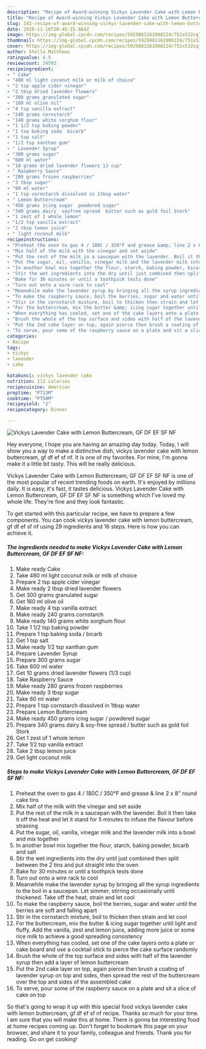 ```yaml
---
description: "Recipe of Award-winning Vickys Lavender Cake with Lemon Buttercream, GF DF EF SF NF"
title: "Recipe of Award-winning Vickys Lavender Cake with Lemon Buttercream, GF DF EF SF NF"
slug: 143-recipe-of-award-winning-vickys-lavender-cake-with-lemon-buttercream-gf-df-ef-sf-nf
date: 2020-11-16T20:45:15.864Z
image: https://img-global.cpcdn.com/recipes/5929081161908224/751x532cq70/vickys-lavender-cake-with-lemon-buttercream-gf-df-ef-sf-nf-recipe-main-photo.jpg
thumbnail: https://img-global.cpcdn.com/recipes/5929081161908224/751x532cq70/vickys-lavender-cake-with-lemon-buttercream-gf-df-ef-sf-nf-recipe-main-photo.jpg
cover: https://img-global.cpcdn.com/recipes/5929081161908224/751x532cq70/vickys-lavender-cake-with-lemon-buttercream-gf-df-ef-sf-nf-recipe-main-photo.jpg
author: Stella Matthews
ratingvalue: 4.5
reviewcount: 24593
recipeingredient:
- " Cake"
- "480 ml light coconut milk or milk of choice"
- "2 tsp apple cider vinegar"
- "2 tbsp dried lavender flowers"
- "300 grams granulated sugar"
- "160 ml olive oil"
- "4 tsp vanilla extract"
- "240 grams cornstarch"
- "140 grams white sorghum flour"
- "1 1/2 tsp baking powder"
- "1 tsp baking soda  bicarb"
- "1 tsp salt"
- "1/2 tsp xanthan gum"
- " Lavender Syrup"
- "300 grams sugar"
- "600 ml water"
- "10 grams dried lavender flowers 13 cup"
- " Raspberry Sauce"
- "280 grams frozen raspberries"
- "3 tbsp sugar"
- "60 ml water"
- "1 tsp cornstarch dissolved in 1tbsp water"
- " Lemon Buttercream"
- "450 grams icing sugar  powdered sugar"
- "340 grams dairy  soyfree spread  butter such as gold foil Stork"
- "1 zest of 1 whole lemon"
- "1/2 tsp vanilla extract"
- "2 tbsp lemon juice"
- " light coconut milk"
recipeinstructions:
- "Preheat the oven to gas 4 / 180C / 350°F and grease &amp; line 2 x 8&#34; round cake tins"
- "Mix half of the milk with the vinegar and set aside"
- "Put the rest of the milk in a saucepan with the lavender. Boil it then take it off the heat and let it stand for 5 minutes to infuse the flavour before straining"
- "Put the sugar, oil, vanilla, vinegar milk and the lavender milk into a bowl and mix together"
- "In another bowl mix together the flour, starch, baking powder, bicarb and salt"
- "Stir the wet ingredients into the dry until just combined then split between the 2 tins and put straight into the oven"
- "Bake for 30 minutes or until a toothpick tests done"
- "Turn out onto a wire rack to cool"
- "Meanwhile make the lavender syrup by bringing all the syrup ingredients to the boil in a saucepan. Let simmer, stirring occasionally until thickened. Take off the heat, strain and let cool"
- "To make the raspberry sauce, boil the berries, sugar and water until the berries are soft and falling apart"
- "Stir in the cornstarch mixture, boil to thicken then strain and let cool"
- "For the buttercream, mix the butter &amp; icing sugar together until light and fluffy. Add the vanilla, zest and lemon juice, adding more juice or some rice milk to achieve a good spreading consistency"
- "When everything has cooled, set one of the cake layers onto a plate or cake board and use a cocktail stick to pierce the cake surface randomly"
- "Brush the whole of the top surface and sides with half of the lavender syrup then add a layer of lemon buttercream"
- "Put the 2nd cake layer on top, again pierce then brush a coating of lavender syrup on top and sides, then spread the rest of the buttercream over the top and sides of the assembled cake"
- "To serve, pour some of the raspberry sauce on a plate and sit a slice of cake on top"
categories:
- Recipe
tags:
- vickys
- lavender
- cake

katakunci: vickys lavender cake 
nutrition: 113 calories
recipecuisine: American
preptime: "PT13M"
cooktime: "PT50M"
recipeyield: "2"
recipecategory: Dinner

---
```



![Vickys Lavender Cake with Lemon Buttercream, GF DF EF SF NF](https://img-global.cpcdn.com/recipes/5929081161908224/751x532cq70/vickys-lavender-cake-with-lemon-buttercream-gf-df-ef-sf-nf-recipe-main-photo.jpg)

Hey everyone, I hope you are having an amazing day today. Today, I will show you a way to make a distinctive dish, vickys lavender cake with lemon buttercream, gf df ef sf nf. It is one of my favorites. For mine, I'm gonna make it a little bit tasty. This will be really delicious.

Vickys Lavender Cake with Lemon Buttercream, GF DF EF SF NF is one of the most popular of recent trending foods on earth. It's enjoyed by millions daily. It is easy, it's fast, it tastes delicious. Vickys Lavender Cake with Lemon Buttercream, GF DF EF SF NF is something which I've loved my whole life. They're fine and they look fantastic.




To get started with this particular recipe, we have to prepare a few components. You can cook vickys lavender cake with lemon buttercream, gf df ef sf nf using 29 ingredients and 16 steps. Here is how you can achieve it.

<!--inarticleads1-->

##### The ingredients needed to make Vickys Lavender Cake with Lemon Buttercream, GF DF EF SF NF:

1. Make ready  Cake
1. Take 480 ml light coconut milk or milk of choice
1. Prepare 2 tsp apple cider vinegar
1. Make ready 2 tbsp dried lavender flowers
1. Get 300 grams granulated sugar
1. Get 160 ml olive oil
1. Make ready 4 tsp vanilla extract
1. Make ready 240 grams cornstarch
1. Make ready 140 grams white sorghum flour
1. Take 1 1/2 tsp baking powder
1. Prepare 1 tsp baking soda / bicarb
1. Get 1 tsp salt
1. Make ready 1/2 tsp xanthan gum
1. Prepare  Lavender Syrup
1. Prepare 300 grams sugar
1. Take 600 ml water
1. Get 10 grams dried lavender flowers (1/3 cup)
1. Take  Raspberry Sauce
1. Make ready 280 grams frozen raspberries
1. Make ready 3 tbsp sugar
1. Take 60 ml water
1. Prepare 1 tsp cornstarch dissolved in 1tbsp water
1. Prepare  Lemon Buttercream
1. Make ready 450 grams icing sugar / powdered sugar
1. Prepare 340 grams dairy &amp; soy-free spread / butter such as gold foil Stork
1. Get 1 zest of 1 whole lemon
1. Take 1/2 tsp vanilla extract
1. Take 2 tbsp lemon juice
1. Get  light coconut milk




<!--inarticleads2-->

##### Steps to make Vickys Lavender Cake with Lemon Buttercream, GF DF EF SF NF:

1. Preheat the oven to gas 4 / 180C / 350°F and grease &amp; line 2 x 8&#34; round cake tins
1. Mix half of the milk with the vinegar and set aside
1. Put the rest of the milk in a saucepan with the lavender. Boil it then take it off the heat and let it stand for 5 minutes to infuse the flavour before straining
1. Put the sugar, oil, vanilla, vinegar milk and the lavender milk into a bowl and mix together
1. In another bowl mix together the flour, starch, baking powder, bicarb and salt
1. Stir the wet ingredients into the dry until just combined then split between the 2 tins and put straight into the oven
1. Bake for 30 minutes or until a toothpick tests done
1. Turn out onto a wire rack to cool
1. Meanwhile make the lavender syrup by bringing all the syrup ingredients to the boil in a saucepan. Let simmer, stirring occasionally until thickened. Take off the heat, strain and let cool
1. To make the raspberry sauce, boil the berries, sugar and water until the berries are soft and falling apart
1. Stir in the cornstarch mixture, boil to thicken then strain and let cool
1. For the buttercream, mix the butter &amp; icing sugar together until light and fluffy. Add the vanilla, zest and lemon juice, adding more juice or some rice milk to achieve a good spreading consistency
1. When everything has cooled, set one of the cake layers onto a plate or cake board and use a cocktail stick to pierce the cake surface randomly
1. Brush the whole of the top surface and sides with half of the lavender syrup then add a layer of lemon buttercream
1. Put the 2nd cake layer on top, again pierce then brush a coating of lavender syrup on top and sides, then spread the rest of the buttercream over the top and sides of the assembled cake
1. To serve, pour some of the raspberry sauce on a plate and sit a slice of cake on top




So that's going to wrap it up with this special food vickys lavender cake with lemon buttercream, gf df ef sf nf recipe. Thanks so much for your time. I am sure that you will make this at home. There is gonna be interesting food at home recipes coming up. Don't forget to bookmark this page on your browser, and share it to your family, colleague and friends. Thank you for reading. Go on get cooking!
